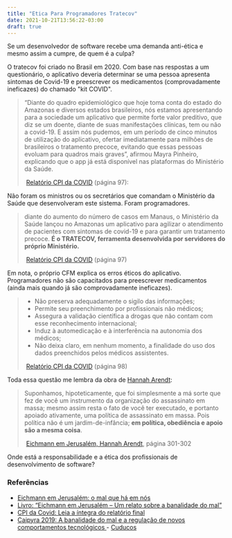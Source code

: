 ```yaml
---
title: "Etica Para Programadores Tratecov"
date: 2021-10-21T13:56:22-03:00
draft: true
---
```


Se um desenvolvedor de software recebe uma demanda anti-ética e mesmo assim a cumpre, de quem é a culpa?

O tratecov foi criado no Brasil em 2020. Com base nas respostas a um  questionário, o aplicativo deveria determinar se uma pessoa apresenta  sintomas de Covid-19 e preescrever os medicamentos (comprovadamente  ineficazes) do chamado "kit COVID".

> “Diante do quadro epidemiológico que hoje toma conta do estado do
> Amazonas e diversos estados brasileiros, nós estamos apresentando para a
> sociedade um aplicativo que permite forte valor preditivo, que diz se um
> doente, diante de suas manifestações clínicas, tem ou não a covid-19. E assim
> nós pudemos, em um período de cinco minutos de utilização do aplicativo,
> ofertar imediatamente para milhões de brasileiros o tratamento precoce,
> evitando que essas pessoas evoluam para quadros mais graves”, afirmou
> Mayra Pinheiro, explicando que o app já está disponível nas plataformas do
> Ministério da Saúde.
>
> ​																	[Relatório CPI da COVID](http://estaticog1.globo.com/2021/10/20/cpidacovidrelatoriofinal.pdf?_ga=2.250110982.1043185794.1634683196-6a0e3b6f-edeb-d971-4baf-b61b827d0555) (página 97):

Não foram os ministros ou os secretários que comandam o Ministério da Saúde que desenvolveram este sistema. Foram programadores.

> diante do aumento do número de casos em Manaus, o Ministério da Saúde
> lançou no Amazonas um aplicativo para agilizar o atendimento de pacientes
> com sintomas de covid-19 e para garantir um tratamento precoce. **É o
> TRATECOV, ferramenta desenvolvida por servidores do próprio Ministério.**
>
> ​																		[Relatório CPI da COVID](http://estaticog1.globo.com/2021/10/20/cpidacovidrelatoriofinal.pdf?_ga=2.250110982.1043185794.1634683196-6a0e3b6f-edeb-d971-4baf-b61b827d0555) (página 97)

Em nota, o próprio CFM explica os erros éticos do aplicativo. Programadores não são capacitados para preescrever medicamentos (ainda mais quando já são comprovadamente ineficazes).

> - Não preserva adequadamente o sigilo das informações;
> - Permite seu preenchimento por profissionais não médicos;
> - Assegura a validação científica a drogas que não contam com esse
>   reconhecimento internacional;
> - Induz à automedicação e à interferência na autonomia dos médicos;
> - Não deixa claro, em nenhum momento, a finalidade do uso dos dados
>   preenchidos pelos médicos assistentes.
>
> ​																		[Relatório CPI da COVID](http://estaticog1.globo.com/2021/10/20/cpidacovidrelatoriofinal.pdf?_ga=2.250110982.1043185794.1634683196-6a0e3b6f-edeb-d971-4baf-b61b827d0555) (página 98)

Toda essa questão me lembra da obra de [Hannah Arendt](https://www.amazon.com.br/Eichmann-em-Jerusalém-Hannah-Arendt/dp/8571649626/):

> Suponhamos, hipoteticamente, que foi simplesmente a má sorte que fez de  você um instrumento da organização do assassinato em massa; mesmo assim  resta o fato de você ter executado, e portanto apoiado ativamente, uma  política de assassinato em massa. Pois política não é um  jardim-de-infância; **em política, obediência e apoio são a mesma coisa**.
>
> ​																		[Eichmann em Jerusalém, Hannah Arendt](https://www.amazon.com.br/Eichmann-em-Jerusalém-Hannah-Arendt/dp/8571649626/), página 301-302

Onde está a responsabilidade e a ética dos profissionais de desenvolvimento de software?

### Referências

- [Eichmann em Jerusalém: o mal que há em nós](https://medium.com/@carolbufelli/eichmann-em-jerusal%C3%A9m-o-mal-que-h%C3%A1-em-n%C3%B3s-ff9dc05345c2)
- [Livro: “Eichmann em Jerusalém – Um relato sobre a banalidade do mal”](https://thiagoesser.wordpress.com/2014/08/30/livro-eichmann-em-jerusalem-um-relato-sobre-a-banalidade-do-mal/)
- [CPI da Covid: Leia a íntegra do relatório final](https://g1.globo.com/politica/cpi-da-covid/noticia/2021/10/19/leia-a-integra-da-minuta-do-relatorio-da-cpi-da-covid.ghtml)
- [Caipyra 2019: A banalidade do mal e a regulação de novos comportamentos tecnológicos ](https://www.youtube.com/watch?v=cdB5fP_zkC4) - [Cuducos](https://cuducos.me/)